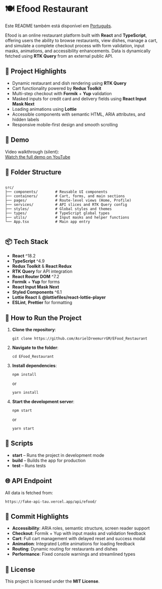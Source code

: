 <div>
  <h1>🍽️ Efood Restaurant</h1>
  <p>
    Este README também está disponível em
    <a href="./README.pt-br.md">Português</a>.
  </p>
  <p>
    Efood is an online restaurant platform built with <strong>React</strong> and
    <strong>TypeScript</strong>, offering users the ability to browse restaurants,
    view dishes, manage a cart, and simulate a complete checkout process with form validation,
    input masks, animations, and accessibility enhancements. Data is dynamically fetched using
    <strong>RTK Query</strong> from an external public API.
  </p>
  <h2>📌 Project Highlights</h2>
  <ul>
    <li>Dynamic restaurant and dish rendering using <strong>RTK Query</strong></li>
    <li>Cart functionality powered by <strong>Redux Toolkit</strong></li>
    <li>Multi-step checkout with <strong>Formik</strong> + <strong>Yup</strong> validation</li>
    <li>Masked inputs for credit card and delivery fields using <strong>React Input Mask Next</strong></li>
    <li>Loading animations using <strong>Lottie</strong></li>
    <li>Accessible components with semantic HTML, ARIA attributes, and hidden labels</li>
    <li>Responsive mobile-first design and smooth scrolling</li>
  </ul>
  <h2>🚀 Demo</h2>
  <p>
    Video walkthrough (silent):<br>
    <a href="https://www.youtube.com/watch?v=dnK2-_QMqaU" target="_blank">Watch the full demo on YouTube</a>
  </p>
  <h2>📂 Folder Structure</h2>
  <pre><code>
src/
├── components/        # Reusable UI components
├── containers/        # Cart, forms, and main sections
├── pages/             # Route-level views (Home, Profile)
├── services/          # API slices and RTK Query config
├── styles/            # Global styles and themes
├── types/             # TypeScript global types
├── utils/             # Input masks and helper functions
└── App.tsx            # Main app entry
  </code></pre>
  <h2>📦 Tech Stack</h2>
  <ul>
    <li><strong>React</strong> ^18.2</li>
    <li><strong>TypeScript</strong> ^4.9</li>
    <li><strong>Redux Toolkit</strong> & <strong>React Redux</strong></li>
    <li><strong>RTK Query</strong> for API integration</li>
    <li><strong>React Router DOM</strong> ^7.2</li>
    <li><strong>Formik</strong> + <strong>Yup</strong> for forms</li>
    <li><strong>React Input Mask Next</strong></li>
    <li><strong>Styled Components</strong> ^6.1</li>
    <li><strong>Lottie React</strong> & <strong>@lottiefiles/react-lottie-player</strong></li>
    <li><strong>ESLint</strong>, <strong>Prettier</strong> for formatting</li>
  </ul>
  <h2>🧪 How to Run the Project</h2>
  <ol>
    <li>
      <strong>Clone the repository</strong>:
      <pre><code>git clone https://github.com/AsrielDreemurrGM/EFood_Restaurant</code></pre>
    </li>
    <li>
      <strong>Navigate to the folder</strong>:
      <pre><code>cd EFood_Restaurant</code></pre>
    </li>
    <li>
      <strong>Install dependencies</strong>:
      <pre><code>npm install</code></pre>
      or
      <pre><code>yarn install</code></pre>
    </li>
    <li>
      <strong>Start the development server</strong>:
      <pre><code>npm start</code></pre>
      or
      <pre><code>yarn start</code></pre>
    </li>
  </ol>
  <h2>🔧 Scripts</h2>
  <ul>
    <li><strong>start</strong> – Runs the project in development mode</li>
    <li><strong>build</strong> – Builds the app for production</li>
    <li><strong>test</strong> – Runs tests</li>
  </ul>
  <h2>🌐 API Endpoint</h2>
  <p>
    All data is fetched from:
    <pre><code>https://fake-api-tau.vercel.app/api/efood/</code></pre>
  </p>
  <h2>📌 Commit Highlights</h2>
  <ul>
    <li><strong>Accessibility</strong>: ARIA roles, semantic structure, screen reader support</li>
    <li><strong>Checkout</strong>: Formik + Yup with input masks and validation feedback</li>
    <li><strong>Cart</strong>: Full cart management with delayed reset and success modal</li>
    <li><strong>Animation</strong>: Integrated Lottie animations for loading feedback</li>
    <li><strong>Routing</strong>: Dynamic routing for restaurants and dishes</li>
    <li><strong>Performance</strong>: Fixed console warnings and streamlined types</li>
  </ul>
  <h2>📜 License</h2>
  <p>This project is licensed under the <strong>MIT License</strong>.</p>
</div>
